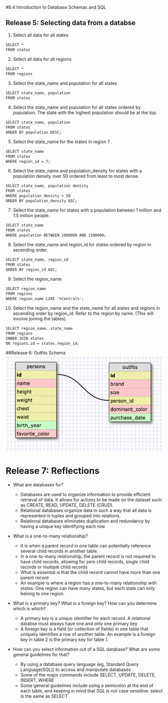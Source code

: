 #8.4 Introduction to Database Schemas and SQL

## Release 5: Selecting data from a databse
1. Select all data for all states
```
SELECT * 
FROM states
```

2. Select all data for all regions
```
SELECT * 
FROM regions
```

3. Select the state_name and population for all states
```
SELECT state_name, population
FROM states
```

4. Select the state_name and population for all states ordered by population. The state with the highest population should be at the top.
```
SELECT state_name, population
FROM states
ORDER BY population DESC;
```

5. Select the state_name for the states in region 7
```
SELECT state_name
FROM states
WHERE region_id = 7;
```

6. Select the state_name and population_density for states with a population density over 50 ordered from least to most dense.
```
SELECT state_name, population density
FROM states
WHERE population density > 50
ORDER BY population_density ASC;
```

7. Select the state_name for states with a population between 1 million and 1.5 million people.
```
SELECT state_name
FROM states
WHERE population BETWEEN 1000000 AND 1500000;
```

8. Select the state_name and region_id for states ordered by region in ascending order.
```
SELECT state_name, region_id
FROM states
ORDER BY region_id ASC;
```

9. Select the region_name
```
SELECT region_name
FROM regions
WHERE region_name LIKE '%Central%';
```

10. Select the region_name and the state_name for all states and regions in ascending order by region_id. Refer to the region by name. (This will involve joining the tables).
```
SELECT region_name, state_name
FROM regions
INNER JOIN states
ON regions.id = states.region_id;
```

##Release 6: Outfits Schema
![Outfits Schema](/week-8/database-intro/Outfits_schema.png "Ryan's Outfit Schema")


# Release 7: Reflections
- What are databases for?
  - Databases are used to organize information to provide efficient retrieval of data. It allows for actions to be made on the dataset such as CREATE, READ, UPDATE, DELETE (CRUD).
  - Relational databases organize data in such a way that all data is represented in tuples and grouped into relations. 
  - Relational databases eliminates duplication and redundancy by having a unique key identifying each row.

- What is a one-to-many relationship?
  - It is when a parent record in one table can potentially reference several child records in another table.
  - In a one-to-many relationship, the parent record is not required to have child records, allowing for zero child records, single child records or multiple child records
  - What is essential is that the child record cannot have more than one parent record
  - An example is where a region has a one-to-many relationship with states. One region can have many states, but each state can only belong to one region.

- What is a primary key? What is a foreign key? How can you determine which is which?
  - A primary key is a unique identifier for each record. A relational databse must always have one and only one primary key
  - A foreign key is a field (or collection of fields) in one table that uniquely identifies a row of another table. An example is a foreign key in table 2 is the primary key for table 1.

- How can you select information out of a SQL database? What are some general guidelines for that?
  - By using a database query language (eg, Standard Query Language(SQL)) to access and manipulate databases
  - Some of the major commands include SELECT, UPDATE, DELETE, INSERT, WHERE
  - Some general guidelines include using a semicolon at the end of each table, and keeping in mind that SQL is not case sensitive: select is the same as SELECT